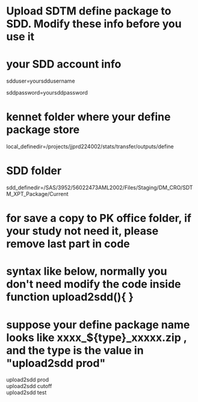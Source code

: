 # Upload SDTM define package to SDD. Modify these info before you use it

# your SDD account info
sdduser=yoursddusername

sddpassword=yoursddpassword

# kennet folder where your define package store
local_definedir=/projects/jjprd224002/stats/transfer/outputs/define

# SDD folder
sdd_definedir=/SAS/3952/56022473AML2002/Files/Staging/DM_CRO/SDTM_XPT_Package/Current

# for save a copy to PK office folder,  if your study not need it,  please remove last part in code

# syntax like  below,  normally you don't need modify the code inside function  upload2sdd(){ }
# suppose your define package name looks like  xxxx_${type}_xxxxx.zip , and the type is the value in "upload2sdd prod"

upload2sdd prod  
upload2sdd cutoff  
upload2sdd test  

